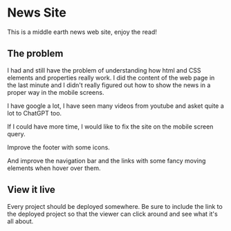 # News Site

This is a middle earth news web site, enjoy the read!

## The problem

I had and still have the problem of understanding how html and CSS elements and properties really work.
I did the content of the web page in the last minute and I didn't really figured out how to show the news in a proper way in the mobile screens.

I have google a lot, I have seen many videos from youtube and asket quite a lot to ChatGPT too.

If I could have more time, I would like to fix the site on the mobile screen query.

Improve the footer with some icons.

And improve the navigation bar and the links with some fancy moving elements when hover over them.

## View it live

Every project should be deployed somewhere. Be sure to include the link to the deployed project so that the viewer can click around and see what it's all about.
